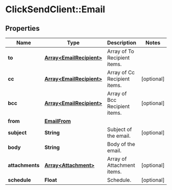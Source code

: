# ClickSendClient::Email

## Properties
Name | Type | Description | Notes
------------ | ------------- | ------------- | -------------
**to** | [**Array&lt;EmailRecipient&gt;**](EmailRecipient.md) | Array of To Recipient items. | 
**cc** | [**Array&lt;EmailRecipient&gt;**](EmailRecipient.md) | Array of Cc Recipient items. | [optional] 
**bcc** | [**Array&lt;EmailRecipient&gt;**](EmailRecipient.md) | Array of Bcc Recipient items. | [optional] 
**from** | [**EmailFrom**](EmailFrom.md) |  | 
**subject** | **String** | Subject of the email. | [optional] 
**body** | **String** | Body of the email. | 
**attachments** | [**Array&lt;Attachment&gt;**](Attachment.md) | Array of Attachment items. | [optional] 
**schedule** | **Float** | Schedule. | [optional] 


